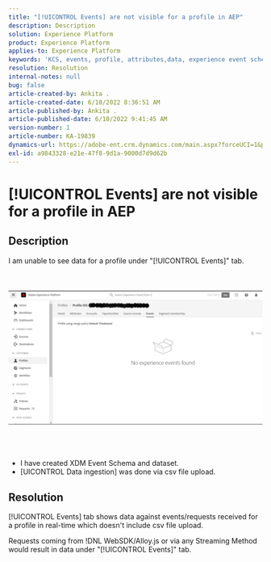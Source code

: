 ```yaml
---
title: "[!UICONTROL Events] are not visible for a profile in AEP"
description: Description
solution: Experience Platform
product: Experience Platform
applies-to: Experience Platform
keywords: 'KCS, events, profile, attributes,data, experience event schema, '
resolution: Resolution
internal-notes: null
bug: false
article-created-by: Ankita .
article-created-date: 6/10/2022 8:36:51 AM
article-published-by: Ankita .
article-published-date: 6/10/2022 9:41:45 AM
version-number: 1
article-number: KA-19839
dynamics-url: https://adobe-ent.crm.dynamics.com/main.aspx?forceUCI=1&pagetype=entityrecord&etn=knowledgearticle&id=77c6ee72-98e8-ec11-bb3c-000d3a3b168b
exl-id: a9843328-e21e-47f8-9d1a-9000d7d9d62b
---
```

# [!UICONTROL Events] are not visible for a profile in AEP

## Description

I am unable to see data for a profile under "[!UICONTROL Events]" tab.<br><br> <br><br>![](assets/___06fe68f7-99e8-ec11-bb3c-000d3a3b168b___.png)<br><br> <br><br>
- I have created XDM Event Schema and dataset.
- [UICONTROL Data ingestion] was done via csv file upload.



## Resolution


[!UICONTROL Events] tab shows data against events/requests received for a profile in real-time which doesn't include csv file upload.

Requests coming from !DNL WebSDK/Alloy.js or via any Streaming Method would result in data under "[!UICONTROL Events]" tab.
